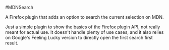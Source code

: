 #MDNSearch

A Firefox plugin that adds an option to search the current selection
on MDN.

Just a simple plugin to show the basics of the Firefox plugin API, not really
meant for actual use. It doesn't handle plenty of use cases, and it also relies 
on Google's Feeling Lucky version to directly open the first search first result.
